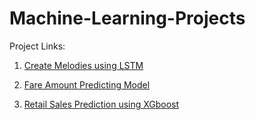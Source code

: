 # Machine-Learning-Projects

Project Links:

1. [Create Melodies using LSTM](https://github.com/hammaadrizwan/Generative-AI-Create-Melodies-using-LSTM)

2. [Fare Amount Predicting Model](https://github.com/hammaadrizwan/Fare-Amount-predicting-model)

3. [Retail Sales Prediction using XGboost](https://github.com/hammaadrizwan/marketwiz/tree/Hammaad)

